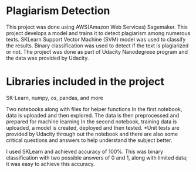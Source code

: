   # Plagiarism Detection

This project was done using AWS(Amazon Web Services) Sagemaker. This project develops a model and trains it to detect plagiarism among numerous texts. 
SKLearn Support Vector Machine (SVM) model was used to classify the results. Binary classification was used to detect if the text is plagiarized or not.
The project was done as part of Udacity Nanodegreee program and the data was provided by Udacity.

  # Libraries included in the project
  SK-Learn, numpy, os, pandas, and more
  
  Two notebooks along with files for helper functions
  In the first notebook, data is uploaded and then explored. The data is then preprocessed and prepared for machine learning
  In the second notebook, training data is uploaded, a model is created, deployed and then tested.
  *Unit tests are provided by Udacity through out the notebook and there are also some critical questions and answers to help understand the subject better.
  
  I used SKLearn and achieved accuracy of 100%. This was binary classification with two possible answers of 0 and 1, along with limited data; it was easy to achieve this accuracy. 
